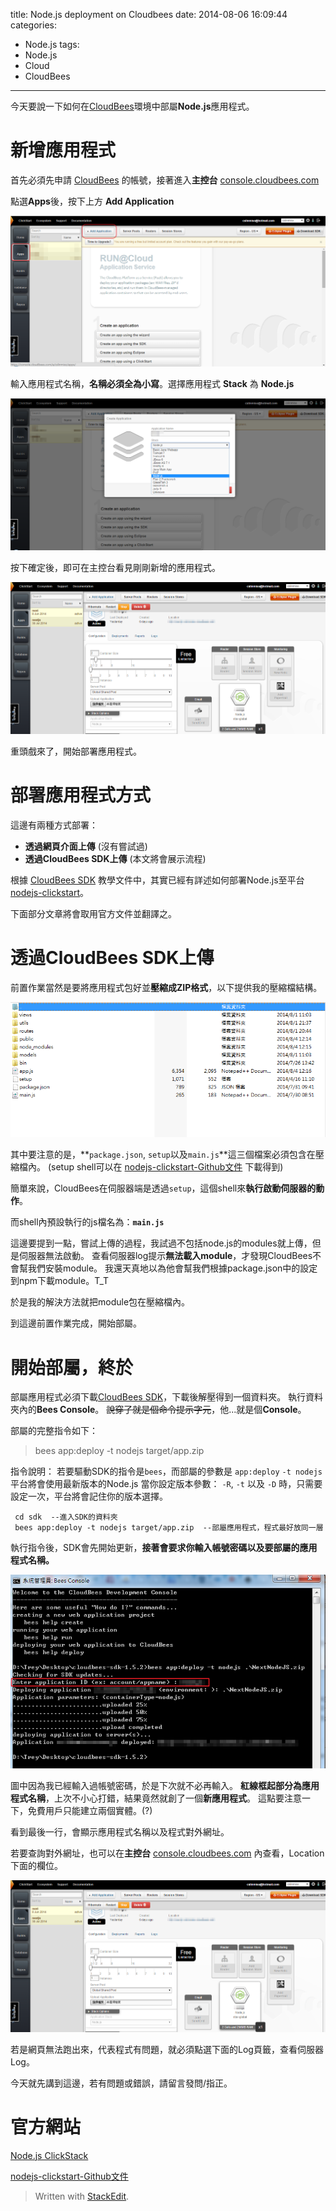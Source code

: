title: Node.js deployment on Cloudbees
date: 2014-08-06 16:09:44
categories: 
- Node.js
tags:
- Node.js
- Cloud
- CloudBees
---

今天要說一下如何在[CloudBees](http://www.cloudbees.com)環境中部屬**Node.js**應用程式。

<!--more-->

# **新增應用程式**
首先必須先申請 [CloudBees](http://www.cloudbees.com) 的帳號，接著進入**主控台** [console.cloudbees.com](https://console.cloudbees.com/)

點選**Apps**後，按下上方 **Add Application**

![Add Application][add-app-1]

輸入應用程式名稱，**名稱必須全為小寫**。選擇應用程式 **Stack** 為 **Node.js**

![Choose Stack as Node.js][add-app-2]

按下確定後，即可在主控台看見剛剛新增的應用程式。

![Deploy][deploy-1]

重頭戲來了，開始部署應用程式。

# **部署應用程式方式**

這邊有兩種方式部署：

- **透過網頁介面上傳** (沒有嘗試過)
- **透過CloudBees SDK上傳** (本文將會展示流程)

根據 [CloudBees SDK](http://developer.cloudbees.com/bin/view/RUN/BeesSDK) 教學文件中，其實已經有詳述如何部署Node.js至平台[nodejs-clickstart](https://github.com/CloudBees-community/nodejs-clickstart)。

下面部分文章將會取用官方文件並翻譯之。


# **透過CloudBees SDK上傳**

前置作業當然是要將應用程式包好並**壓縮成ZIP格式**，以下提供我的壓縮檔結構。

![Zip][deploy-2]


其中要注意的是，**`package.json`, `setup`以及`main.js`**這三個檔案必須包含在壓縮檔內。
(setup shell可以在 [nodejs-clickstart-Github文件](https://github.com/CloudBees-community/nodejs-clickstart) 下載得到)

簡單來說，CloudBees在伺服器端是透過`setup`，這個shell來**執行啟動伺服器的動作**。

而shell內預設執行的js檔名為：**`main.js`**

這邊要提到一點，嘗試上傳的過程，我試過不包括node.js的modules就上傳，但是伺服器無法啟動。
查看伺服器log提示**無法載入module**，才發現CloudBees不會幫我們安裝module。
我還天真地以為他會幫我們根據package.json中的設定到npm下載module。T_T

於是我的解決方法就把module包在壓縮檔內。

到這邊前置作業完成，開始部屬。

# **開始部屬，終於**

部屬應用程式必須下載[CloudBees SDK](http://cloudbees-downloads.s3.amazonaws.com/sdk/cloudbees-sdk-1.5.2-bin.zip)，下載後解壓得到一個資料夾。
執行資料夾內的**Bees Console**。
~~說穿了就是個命令提示字元~~，他...就是個**Console**。


部屬的完整指令如下：

> bees app:deploy -t nodejs target/app.zip

指令說明：
若要驅動SDK的指令是`bees`，而部屬的參數是 `app:deploy`
`-t nodejs` 平台將會使用最新版本的Node.js
當你設定版本參數： `-R`, `-t` 以及 `-D` 時，只需要設定一次，平台將會記住你的版本選擇。

```
 cd sdk  --進入SDK的資料夾
 bees app:deploy -t nodejs target/app.zip  --部屬應用程式，程式最好放同一層
```

執行指令後，SDK會先開始更新，**接著會要求你輸入帳號密碼以及要部屬的應用程式名稱。**

![Console Deployment][deploy-3]


圖中因為我已經輸入過帳號密碼，於是下次就不必再輸入。
**紅線框起部分為應用程式名稱**，上次不小心打錯，結果竟然就創了一個**新應用程式**。
這點要注意一下，免費用戶只能建立兩個實體。(?)

看到最後一行，會顯示應用程式名稱以及程式對外網址。

若要查詢對外網址，也可以在**主控台** [console.cloudbees.com](https://console.cloudbees.com/) 內查看，Location下面的欄位。

![Location][deploy-1]

若是網頁無法跑出來，代表程式有問題，就必須點選下面的Log頁籤，查看伺服器Log。


今天就先講到這邊，若有問題或錯誤，請留言發問/指正。


# **官方網站**

[Node.js ClickStack](https://developer.cloudbees.com/bin/view/RUN/NodeJS)

[nodejs-clickstart-Github文件](https://github.com/CloudBees-community/nodejs-clickstart)


> Written with [StackEdit](https://stackedit.io/).



[add-app-1]: /img/Nodejs-deployment-on-Cloudbees/cloudbees-add-app-1.png
[add-app-2]: /img/Nodejs-deployment-on-Cloudbees/cloudbees-add-app-2.png
[deploy-1]: /img/Nodejs-deployment-on-Cloudbees/cloudbees-deploy-1.png
[deploy-2]: /img/Nodejs-deployment-on-Cloudbees/cloudbees-deploy-2.png
[deploy-3]: /img/Nodejs-deployment-on-Cloudbees/cloudbees-deploy-3.png